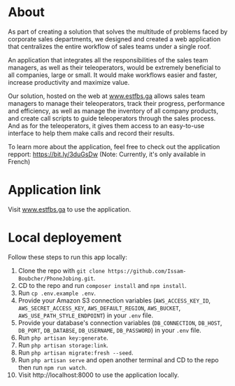 # About

As part of creating a solution that solves the multitude of problems faced by 
corporate sales departments, we designed and created a web application that centralizes the entire workflow of sales teams under a single roof.

An application that integrates all the responsibilities of the sales team managers, as 
well as their teleoperators, would be extremely beneficial to all companies, large or 
small. It would make workflows easier and faster, increase productivity and maximize 
value.

Our solution, hosted on the web at www.estfbs.ga allows sales team managers to 
manage their teleoperators, track their progress, performance and efficiency, as well 
as manage the inventory of all company products, and create call scripts to guide 
teleoperators through the sales process. And as for the teleoperators, it gives them 
access to an easy-to-use interface to help them make calls and record their results.

To learn more about the application, feel free to check out the application repport: https://bit.ly/3duGsDw (Note: Currently, it's only available in French)

# Application link

Visit www.estfbs.ga to use the application.

# Local deployement

Follow these steps to run this app locally:
1. Clone the repo with `git clone https://github.com/Issam-Boubcher/PhoneJobing.git`.
2. CD to the repo and run `composer install` and `npm install`.
3. Run `cp .env.example .env`.
4. Provide your Amazon S3 connection variables (`AWS_ACCESS_KEY_ID`, `AWS_SECRET_ACCESS_KEY`, `AWS_DEFAULT_REGION`, `AWS_BUCKET`, `AWS_USE_PATH_STYLE_ENDPOINT`) in your `.env` file.
5. Provide your database's connection variables (`DB_CONNECTION`, `DB_HOST`, `DB_PORT`, `DB_DATABSE`, `DB_USERNAME`, `DB_PASSWORD`) in your `.env` file.
6. Run `php artisan key:generate`.
7. Run `php artisan storage:link`.
8. Run `php artisan migrate:fresh --seed`.
9. Run `php artisan serve` and open another terminal and CD to the repo then run `npm run watch`.
10. Visit http://localhost:8000 to use the application locally.


